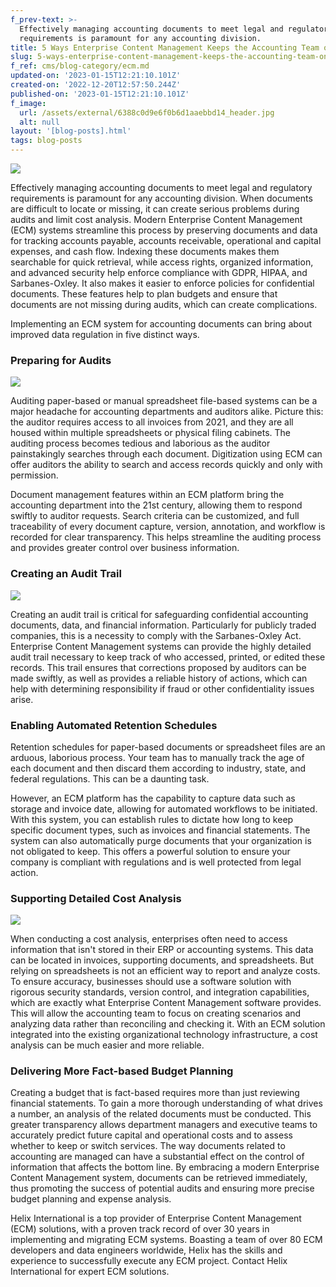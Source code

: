 ```yaml
---
f_prev-text: >-
  Effectively managing accounting documents to meet legal and regulatory
  requirements is paramount for any accounting division.
title: 5 Ways Enterprise Content Management Keeps the Accounting Team on Track
slug: 5-ways-enterprise-content-management-keeps-the-accounting-team-on-track
f_ref: cms/blog-category/ecm.md
updated-on: '2023-01-15T12:21:10.101Z'
created-on: '2022-12-20T12:57:50.244Z'
published-on: '2023-01-15T12:21:10.101Z'
f_image:
  url: /assets/external/6388c0d9e6f0b6d1aaebbd14_header.jpg
  alt: null
layout: '[blog-posts].html'
tags: blog-posts
---
```


![](/assets/external/6388c0d9e6f0b6d1aaebbd14_header.jpg)

Effectively managing accounting documents to meet legal and regulatory requirements is paramount for any accounting division. When documents are difficult to locate or missing, it can create serious problems during audits and limit cost analysis. Modern Enterprise Content Management (ECM) systems streamline this process by preserving documents and data for tracking accounts payable, accounts receivable, operational and capital expenses, and cash flow. Indexing these documents makes them searchable for quick retrieval, while access rights, organized information, and advanced security help enforce compliance with GDPR, HIPAA, and Sarbanes-Oxley. It also makes it easier to enforce policies for confidential documents. These features help to plan budgets and ensure that documents are not missing during audits, which can create complications.  

Implementing an ECM system for accounting documents can bring about improved data regulation in five distinct ways.

### Preparing for Audits

![](/assets/external/6388c1457b4542319188f330_in-01.jpg)

Auditing paper-based or manual spreadsheet file-based systems can be a major headache for accounting departments and auditors alike. Picture this: the auditor requires access to all invoices from 2021, and they are all housed within multiple spreadsheets or physical filing cabinets. The auditing process becomes tedious and laborious as the auditor painstakingly searches through each document. Digitization using ECM can offer auditors the ability to search and access records quickly and only with permission.

Document management features within an ECM platform bring the accounting department into the 21st century, allowing them to respond swiftly to auditor requests. Search criteria can be customized, and full traceability of every document capture, version, annotation, and workflow is recorded for clear transparency. This helps streamline the auditing process and provides greater control over business information.

### Creating an Audit Trail

![](/assets/external/6388c15153be2608ec00884d_in-02.jpg)

Creating an audit trail is critical for safeguarding confidential accounting documents, data, and financial information. Particularly for publicly traded companies, this is a necessity to comply with the Sarbanes-Oxley Act. Enterprise Content Management systems can provide the highly detailed audit trail necessary to keep track of who accessed, printed, or edited these records. This trail ensures that corrections proposed by auditors can be made swiftly, as well as provides a reliable history of actions, which can help with determining responsibility if fraud or other confidentiality issues arise.

### Enabling Automated Retention Schedules

Retention schedules for paper-based documents or spreadsheet files are an arduous, laborious process. Your team has to manually track the age of each document and then discard them according to industry, state, and federal regulations. This can be a daunting task.

However, an ECM platform has the capability to capture data such as storage and invoice date, allowing for automated workflows to be initiated. With this system, you can establish rules to dictate how long to keep specific document types, such as invoices and financial statements. The system can also automatically purge documents that your organization is not obligated to keep. This offers a powerful solution to ensure your company is compliant with regulations and is well protected from legal action.

### Supporting Detailed Cost Analysis

![](/assets/external/6388c18b393d3b384cab8321_in-03.jpg)

When conducting a cost analysis, enterprises often need to access information that isn't stored in their ERP or accounting systems. This data can be located in invoices, supporting documents, and spreadsheets. But relying on spreadsheets is not an efficient way to report and analyze costs. To ensure accuracy, businesses should use a software solution with rigorous security standards, version control, and integration capabilities, which are exactly what Enterprise Content Management software provides. This will allow the accounting team to focus on creating scenarios and analyzing data rather than reconciling and checking it. With an ECM solution integrated into the existing organizational technology infrastructure, a cost analysis can be much easier and more reliable.

### Delivering More Fact-based Budget Planning

Creating a budget that is fact-based requires more than just reviewing financial statements. To gain a more thorough understanding of what drives a number, an analysis of the related documents must be conducted. This greater transparency allows department managers and executive teams to accurately predict future capital and operational costs and to assess whether to keep or switch services. The way documents related to accounting are managed can have a substantial effect on the control of information that affects the bottom line. By embracing a modern Enterprise Content Management system, documents can be retrieved immediately, thus promoting the success of potential audits and ensuring more precise budget planning and expense analysis.

Helix International is a top provider of Enterprise Content Management (ECM) solutions, with a proven track record of over 30 years in implementing and migrating ECM systems. Boasting a team of over 80 ECM developers and data engineers worldwide, Helix has the skills and experience to successfully execute any ECM project. Contact Helix International for expert ECM solutions.

‍
